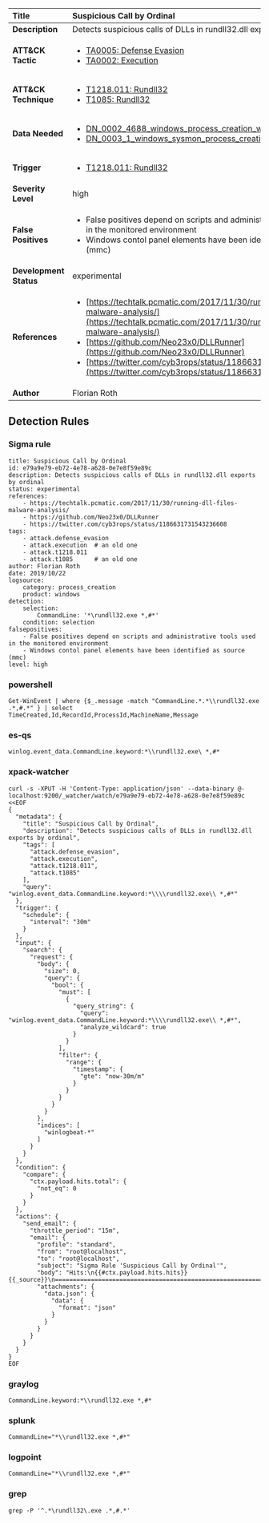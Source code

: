 | Title                    | Suspicious Call by Ordinal       |
|:-------------------------|:------------------|
| **Description**          | Detects suspicious calls of DLLs in rundll32.dll exports by ordinal |
| **ATT&amp;CK Tactic**    |  <ul><li>[TA0005: Defense Evasion](https://attack.mitre.org/tactics/TA0005)</li><li>[TA0002: Execution](https://attack.mitre.org/tactics/TA0002)</li></ul>  |
| **ATT&amp;CK Technique** | <ul><li>[T1218.011: Rundll32](https://attack.mitre.org/techniques/T1218/011)</li><li>[T1085: Rundll32](https://attack.mitre.org/techniques/T1085)</li></ul>  |
| **Data Needed**          | <ul><li>[DN_0002_4688_windows_process_creation_with_commandline](../Data_Needed/DN_0002_4688_windows_process_creation_with_commandline.md)</li><li>[DN_0003_1_windows_sysmon_process_creation](../Data_Needed/DN_0003_1_windows_sysmon_process_creation.md)</li></ul>  |
| **Trigger**              | <ul><li>[T1218.011: Rundll32](../Triggers/T1218.011.md)</li></ul>  |
| **Severity Level**       | high |
| **False Positives**      | <ul><li>False positives depend on scripts and administrative tools used in the monitored environment</li><li>Windows contol panel elements have been identified as source (mmc)</li></ul>  |
| **Development Status**   | experimental |
| **References**           | <ul><li>[https://techtalk.pcmatic.com/2017/11/30/running-dll-files-malware-analysis/](https://techtalk.pcmatic.com/2017/11/30/running-dll-files-malware-analysis/)</li><li>[https://github.com/Neo23x0/DLLRunner](https://github.com/Neo23x0/DLLRunner)</li><li>[https://twitter.com/cyb3rops/status/1186631731543236608](https://twitter.com/cyb3rops/status/1186631731543236608)</li></ul>  |
| **Author**               | Florian Roth |


## Detection Rules

### Sigma rule

```
title: Suspicious Call by Ordinal
id: e79a9e79-eb72-4e78-a628-0e7e8f59e89c
description: Detects suspicious calls of DLLs in rundll32.dll exports by ordinal
status: experimental
references:
    - https://techtalk.pcmatic.com/2017/11/30/running-dll-files-malware-analysis/
    - https://github.com/Neo23x0/DLLRunner
    - https://twitter.com/cyb3rops/status/1186631731543236608
tags:
    - attack.defense_evasion
    - attack.execution  # an old one
    - attack.t1218.011
    - attack.t1085      # an old one
author: Florian Roth
date: 2019/10/22
logsource:
    category: process_creation
    product: windows
detection:
    selection:
        CommandLine: '*\rundll32.exe *,#*'
    condition: selection
falsepositives:
    - False positives depend on scripts and administrative tools used in the monitored environment
    - Windows contol panel elements have been identified as source (mmc)
level: high

```





### powershell
    
```
Get-WinEvent | where {$_.message -match "CommandLine.*.*\\rundll32.exe .*,#.*" } | select TimeCreated,Id,RecordId,ProcessId,MachineName,Message
```


### es-qs
    
```
winlog.event_data.CommandLine.keyword:*\\rundll32.exe\ *,#*
```


### xpack-watcher
    
```
curl -s -XPUT -H 'Content-Type: application/json' --data-binary @- localhost:9200/_watcher/watch/e79a9e79-eb72-4e78-a628-0e7e8f59e89c <<EOF
{
  "metadata": {
    "title": "Suspicious Call by Ordinal",
    "description": "Detects suspicious calls of DLLs in rundll32.dll exports by ordinal",
    "tags": [
      "attack.defense_evasion",
      "attack.execution",
      "attack.t1218.011",
      "attack.t1085"
    ],
    "query": "winlog.event_data.CommandLine.keyword:*\\\\rundll32.exe\\ *,#*"
  },
  "trigger": {
    "schedule": {
      "interval": "30m"
    }
  },
  "input": {
    "search": {
      "request": {
        "body": {
          "size": 0,
          "query": {
            "bool": {
              "must": [
                {
                  "query_string": {
                    "query": "winlog.event_data.CommandLine.keyword:*\\\\rundll32.exe\\ *,#*",
                    "analyze_wildcard": true
                  }
                }
              ],
              "filter": {
                "range": {
                  "timestamp": {
                    "gte": "now-30m/m"
                  }
                }
              }
            }
          }
        },
        "indices": [
          "winlogbeat-*"
        ]
      }
    }
  },
  "condition": {
    "compare": {
      "ctx.payload.hits.total": {
        "not_eq": 0
      }
    }
  },
  "actions": {
    "send_email": {
      "throttle_period": "15m",
      "email": {
        "profile": "standard",
        "from": "root@localhost",
        "to": "root@localhost",
        "subject": "Sigma Rule 'Suspicious Call by Ordinal'",
        "body": "Hits:\n{{#ctx.payload.hits.hits}}{{_source}}\n================================================================================\n{{/ctx.payload.hits.hits}}",
        "attachments": {
          "data.json": {
            "data": {
              "format": "json"
            }
          }
        }
      }
    }
  }
}
EOF

```


### graylog
    
```
CommandLine.keyword:*\\rundll32.exe *,#*
```


### splunk
    
```
CommandLine="*\\rundll32.exe *,#*"
```


### logpoint
    
```
CommandLine="*\\rundll32.exe *,#*"
```


### grep
    
```
grep -P '^.*\rundll32\.exe .*,#.*'
```



